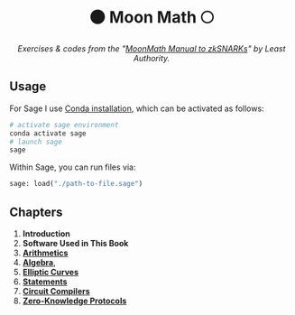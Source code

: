 <p align="center">
  <h1 align="center">
    🌑 Moon Math 🌕
  </h1>
  <p align="center">
    <i>Exercises & codes from the "<a href="https://leastauthority.com/community-matters/moonmath-manual/">MoonMath Manual to zkSNARKs</a>" by Least Authority.</i>
  </p>
</p>

## Usage

For Sage I use [Conda installation](https://doc.sagemath.org/html/en/installation/conda.html), which can be activated as follows:

```sh
# activate sage environment
conda activate sage
# launch sage
sage
```

Within Sage, you can run files via:

```py
sage: load("./path-to-file.sage")
```

## Chapters

1. **Introduction**
2. **Software Used in This Book**
3. [**Arithmetics**](./arithmetics/)
4. [**Algebra**](./algebra/),
5. [**Elliptic Curves**](./elliptic-curves/)
6. [**Statements**](./statements/)
7. [**Circuit Compilers**](./circuit-compilers/)
8. [**Zero-Knowledge Protocols**](./zero-knowledge/)
